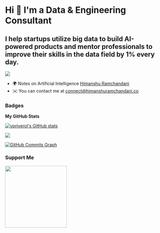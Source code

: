 Hi 👋 I'm a Data & Engineering Consultant
=====================================

I help startups utilize big data to build AI-powered products and mentor professionals to improve their skills in the data field by 1% every day.
------------------------------------
![](https://komarev.com/ghpvc/?username=ypriverol&label=PROFILE+VIEWS)

* 🌍  Notes on Artificial Intelligence [Himanshu Ramchandani](https://www.himanshuramchandani.co/)
* ✉️  You can contact me at [connect@himanshuramchandani.co](mailto:connect@himanshuramchandani.co)


### Badges

<b>My GitHub Stats</b>

<a href="http://www.github.com/ypriverol"><img src="https://github-readme-stats.vercel.app/api?username=ypriverol&show_icons=true&hide=&count_private=true&title_color=0891b2&text_color=ffffff&icon_color=0891b2&bg_color=1c1917&hide_border=true&show_icons=true" alt="ypriverol's GitHub stats" /></a>

<a href="http://www.github.com/ypriverol"><img src="https://github-readme-streak-stats.herokuapp.com/?user=ypriverol&stroke=ffffff&background=1c1917&ring=0891b2&fire=0891b2&currStreakNum=ffffff&currStreakLabel=0891b2&sideNums=ffffff&sideLabels=ffffff&dates=ffffff&hide_border=true" /></a>

<a href="[http://www.github.com/ypriverol"><img src="[https://activity-graph.herokuapp.com/graph?](https://github-readme-activity-graph.cyclic.app/graph?username=ypriverol](https://github-readme-activity-graph.cyclic.app/graph?username=ypriverol&bg_color=1c1917&color=ffffff&line=0891b2&point=ffffff&area_color=1c1917&area=true&hide_border=true&custom_title=GitHub%20Commits%20Graph" alt="GitHub Commits Graph" /></a>

### Support Me

<a href="https://www.buymeacoffee.com/ypriverol"><img src="https://cdn.buymeacoffee.com/buttons/v2/default-yellow.png" width="200" /></a>
